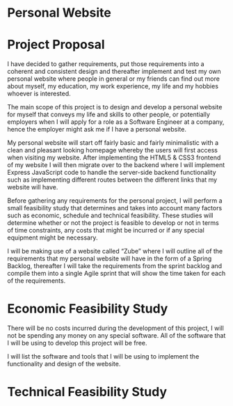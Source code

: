 # Personal Website

# Project Proposal

I have decided to gather requirements, put those requirements into a coherent and consistent design and thereafter implement and test my own personal website where people in general or my friends can find out more about myself, my education, my work experience, my life and my hobbies whoever is interested.

The main scope of this project is to design and develop a personal website for myself that conveys my life and skills to other people, or potentially employers when I will apply for a role as a Software Engineer at a company, hence the employer might ask me if I have a personal website.

My personal website will start off fairly basic and fairly minimalistic with a clean and pleasant looking homepage whereby the users will first access when visiting my website. After implementing the HTML5 & CSS3 frontend of my website I will then migrate over to the backend where I will implement Express JavaScript code to handle the server-side backend functionality such as implementing different routes between the different links that my website will have.


Before gathering any requirements for the personal project, I will perform a small feasibility study that determines and takes into account many factors such as economic, schedule and technical feasibility. These studies will determine whether or not the project is feasible to develop or not in terms of time constraints, any costs that might be incurred or if any special equipment might be necessary.


I will be making use of a website called “Zube” where I will outline all of the requirements that my personal website will have in the form of a Spring Backlog, thereafter I will take the requirements from the sprint backlog and compile them into a single Agile sprint that will show the time taken for each of the requirements.

# Economic Feasibility Study

There will be no costs incurred during the development of this project, I will not be spending any money on any special software. All of the software that I will be using to develop this project will be free.

I will list the software and tools that I will be using to implement the functionality and design of the website.

# Technical Feasibility Study

